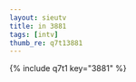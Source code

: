 ```yaml
--- 
layout: sieutv
title: in 3881
tags: [intv]
thumb_re: q7t13881
---
```

{% include q7t1 key="3881" %} 
